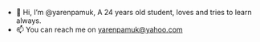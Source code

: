 - 👋 Hi, I’m @yarenpamuk, A 24 years old student, loves and tries to learn always.
- 📫 You can reach me on yarenpamuk@yahoo.com

